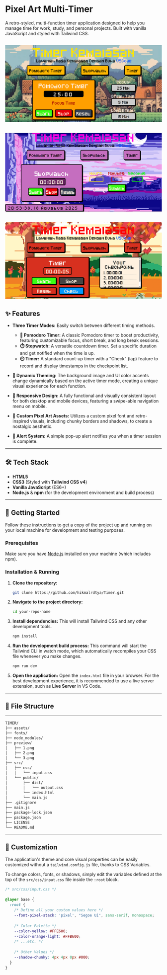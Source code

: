 # Pixel Art Multi-Timer

A retro-styled, multi-function timer application designed to help you manage time for work, study, and personal projects. Built with vanilla JavaScript and styled with Tailwind CSS.

![App Screenshot](preview/1.png) 
---
![App Screenshot](preview/2.png)
---
![App Screenshot](preview/3.png) 
---

## ✨ Features

- **Three Timer Modes:** Easily switch between different timing methods.
  - **🍅 Pomodoro Timer:** A classic Pomodoro timer to boost productivity, featuring customizable focus, short break, and long break sessions.
  - **⏱️ Stopwatch:** A versatile countdown timer. Set a specific duration and get notified when the time is up.
  - **⏲️ Timer:** A standard count-up timer with a "Check" (lap) feature to record and display timestamps in the checkpoint list.

- **🎨 Dynamic Theming:** The background image and UI color accents change dynamically based on the active timer mode, creating a unique visual experience for each function.

- **📱 Responsive Design:** A fully functional and visually consistent layout for both desktop and mobile devices, featuring a swipe-able navigation menu on mobile.

- **👾 Custom Pixel Art Assets:** Utilizes a custom pixel font and retro-inspired visuals, including chunky borders and shadows, to create a nostalgic aesthetic.

- **🔔 Alert System:** A simple pop-up alert notifies you when a timer session is complete.

---

## 🛠️ Tech Stack

- **HTML5**
- **CSS3** (Styled with **Tailwind CSS v4**)
- **Vanilla JavaScript** (ES6+)
- **Node.js** & **npm** (for the development environment and build process)

---

## 🚀 Getting Started

Follow these instructions to get a copy of the project up and running on your local machine for development and testing purposes.

### Prerequisites

Make sure you have [Node.js](https://nodejs.org/) installed on your machine (which includes npm).

### Installation & Running

1.  **Clone the repository:**
    ```bash
    git clone https://github.com/hikmalrdtya/Timer.git
    ```

2.  **Navigate to the project directory:**
    ```bash
    cd your-repo-name
    ```

3.  **Install dependencies:**
    This will install Tailwind CSS and any other development tools.
    ```bash
    npm install
    ```

4.  **Run the development build process:**
    This command will start the Tailwind CLI in watch mode, which automatically recompiles your CSS file whenever you make changes.
    ```bash
    npm run dev
    ```

5.  **Open the application:**
    Open the `index.html` file in your browser. For the best development experience, it is recommended to use a live server extension, such as **Live Server** in VS Code.

---

## 📂 File Structure
---
```text
TIMER/
├── assets/               
├── fonts/               
├── node_modules/        
├── preview/             
│   ├── 1.png
│   ├── 2.png
│   └── 3.png
├── src/               
│   ├── css/
│   │   └── input.css   
│   └── public/
│       ├── dist/
│       │   └── output.css  
│       └── index.html      
│       └── main.js
├── .gitignore           
├── main.js               
├── package-lock.json    
├── package.json
├── LICENSE  
└── README.md
```
---
## 🎨 Customization

The application's theme and core visual properties can be easily customized without a `tailwind.config.js` file, thanks to CSS Variables.

To change colors, fonts, or shadows, simply edit the variables defined at the top of the `src/css/input.css` file inside the `:root` block.

```css
/* src/css/input.css */

@layer base {
  :root {
    /* Define all your custom values here */
    --font-pixel-stack: 'pixel', "Segoe Ui", sans-serif, monospace;
    
    /* Color Palette */
    --color-yellow: #FFE600;
    --color-orange-light: #FFB600;
    /* ...etc. */

    /* Other Values */
    --shadow-chunky: 4px 4px 0px #000;
  }
}
